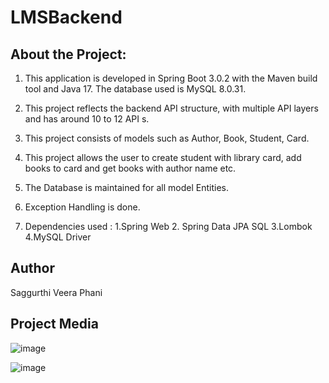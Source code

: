 # LMSBackend
## About the Project:
1. This application is developed in Spring Boot 3.0.2 with the Maven build tool and Java 17. The database used is MySQL 8.0.31.

2. This project reflects the backend API structure, with multiple API layers and has around 10 to 12 API s.

3. This project consists of models such as Author, Book, Student, Card.

4. This project allows the user to create student with library card, add books to card and get books with author name etc.

5. The Database is maintained for all model Entities.

6. Exception Handling is done.

7. Dependencies used : 1.Spring Web   2. Spring Data JPA SQL   3.Lombok   4.MySQL Driver

## Author

Saggurthi Veera Phani

## Project Media

![image](https://user-images.githubusercontent.com/116447342/218006179-68a26d62-6253-4b87-bce9-2110ea7b39c7.png)

![image](https://user-images.githubusercontent.com/116447342/218006384-d2f115d1-d10b-4033-96ed-13c565d6ddd4.png)
